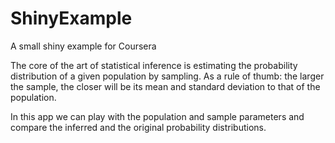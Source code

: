 # ShinyExample
A small shiny example for Coursera

The core of the art of statistical inference is estimating the probability distribution of a given population by sampling. As a rule of thumb: the larger the sample, the closer will be its mean and standard deviation to that of the population.

In this app we can play with the population and sample parameters and compare the inferred and the original probability distributions.
